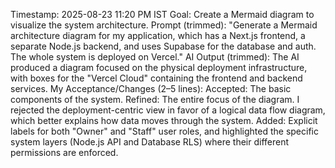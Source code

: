 Timestamp: 2025-08-23 11:20 PM IST
Goal: Create a Mermaid diagram to visualize the system architecture.
Prompt (trimmed): "Generate a Mermaid architecture diagram for my application, which has a Next.js frontend, a separate Node.js backend, and uses Supabase for the database and auth. The whole system is deployed on Vercel."
AI Output (trimmed): The AI produced a diagram focused on the physical deployment infrastructure, with boxes for the "Vercel Cloud" containing the frontend and backend services.
My Acceptance/Changes (2–5 lines):
Accepted: The basic components of the system.
Refined: The entire focus of the diagram. I rejected the deployment-centric view in favor of a logical data flow diagram, which better explains how data moves through the system.
Added: Explicit labels for both "Owner" and "Staff" user roles, and highlighted the specific system layers (Node.js API and Database RLS) where their different permissions are enforced.